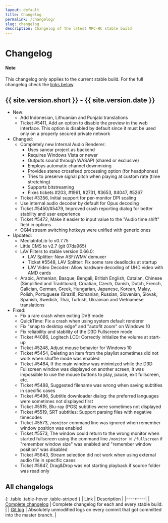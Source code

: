 ```yaml
---
layout: default
title: Changelog
permalink: /changelog/
slug: changelog
description: Changelog of the latest MPC-HC stable build
---
```


# Changelog

<div class="alert alert-info" role="alert">
    <h4><span class="fa fa-info-circle" aria-hidden="true"></span> Note</h4>
    <p>
        This changelog only applies to the current stable build.
        For the full changelog check the <a href="#all-changelogs" class="alert-link">links below</a>.
   </p>
</div>


## {{ site.version.short }} - {{ site.version.date }}
* New:
  * Add Indonesian, Lithuanian and Punjabi translations
  * Ticket #5411, Add an option to disable the preview in the web interface. This option is
    disabled by default since it must be used only on a properly secured private network
* Changed:
  * Completely new Internal Audio Renderer:
      * Uses sanear project as backend
      * Requires Windows Vista or newer
      * Outputs sound through WASAPI (shared or exclusive)
      * Employs automatic channel downmixing
      * Provides stereo crossfeed processing option (for headphones)
      * Tries to preserve signal pitch when playing at custom rate (time stretching)
      * Supports bitstreaming
      * Fixes tickets #203, #1961, #2731, #3653, #4047, #5267
  * Ticket #3356, Initial support for per-monitor DPI scaling
  * Use internal audio decoder by default for Opus decoding
  * Ticket #5450/#5479, Improved crash reporting dialog for better stability and user experience
  * Ticket #5472, Make it easier to input value to the "Audio time shift" field in options
  * OGM stream switching hotkeys were unified with generic ones
* Updated:
    * MediaInfoLib to v0.7.75
    * Little CMS to v2.7 (git 07da965)
    * LAV Filters to stable version 0.66.0:
        - LAV Splitter: New ASF/WMV demuxer
        - Ticket #5548, LAV Splitter: Fix some rare deadlocks at startup
        - LAV Video Decoder: Allow hardware decoding of UHD video with AMD cards
    * Arabic, Armenian, Basque, Bengali, British English, Catalan, Chinese (Simplified and Traditional),
      Croatian, Czech, Danish, Dutch, French, Galician, German, Greek, Hungarian, Japanese, Korean, Malay,
      Polish, Portuguese (Brazil), Romanian, Russian, Slovenian, Slovak, Spanish, Swedish, Thai, Turkish,
      Ukrainian and Vietnamese translations
* Fixed:
  * Fix a rare crash when exiting DVB mode
  * QuickTime: Fix a crash when using system default renderer
  * Fix "snap to desktop edge" and "autofit zoom" on Windows 10
  * Fix reliability and stability of the D3D Fullscreen mode
  * Ticket #4086, Logitech LCD: Correctly initialize the volume at start-up
  * Ticket #5248, Adjust mouse behavior for Windows 10
  * Ticket #5454, Deleting an item from the playlist sometimes did not work when shuffle mode was enabled
  * Ticket #5464, If the main window was minimized while the D3D Fullscreen window was displayed on another screen,
    it was impossible to use the mouse buttons to play, pause, exit fullscreen, etc.
  * Ticket #5488, Suggested filename was wrong when saving subtitles in specific cases
  * Ticket #5496, Subtitle downloader dialog: the preferred languages were sometimes not displayed first
  * Ticket #5515, Blu-ray (PGS) subtitles were sometimes not displayed
  * Ticket #5519, SRT subtitles: Support parsing files with negative timecodes
  * Ticket #5573, `/monitor` command line was ignored when remember window position was enabled
  * Ticket #5573, The window could return to the wrong monitor when started fullscreen using the command line
    `/monitor N /fullscreen` if "remember window size" was enabled and "remember window position" was disabled
  * Ticket #5643, Stream selection did not work when using external audio file in specific cases
  * Ticket #5647, Drag&Drop was not starting playback if source folder was read only


## All changelogs

<div markdown="1" class="table-responsive">

{: .table .table-hover .table-striped }
| Link | Description |
|----+----|
| [Complete changelog](https://trac.mpc-hc.org/wiki/Changelog) | Complete changelog for each and every stable build. |
| [Git log](https://github.com/mpc-hc/mpc-hc/commits/master/) | Absolutely unmodified logs on every commit that got committed into the master branch. |

</div>
